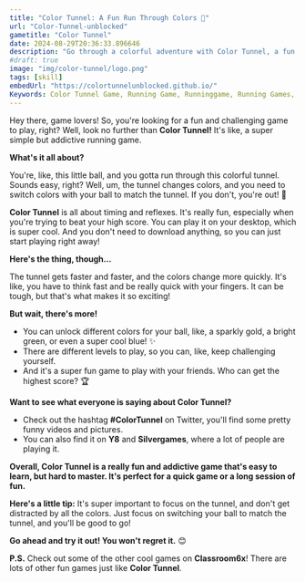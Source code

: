 ```yaml
---
title: "Color Tunnel: A Fun Run Through Colors 🌈"
url: "Color-Tunnel-unblocked"
gametitle: "Color Tunnel"
date: 2024-08-29T20:36:33.896646
description: "Go through a colorful adventure with Color Tunnel, a fun and challenging online running game! Just Wow!!"
#draft: true
image: "img/color-tunnel/logo.png"
tags: [skill]
embedUrl: "https://colortunnelunblocked.github.io/"
Keywords: Color Tunnel Game, Running Game, Runninggame, Running Games, RunningGames, running game online, running game with keyboard, running game download free, running game, running game meaning
---
```


Hey there, game lovers!  So, you're looking for a fun and challenging game to play, right? Well, look no further than **Color Tunnel!** It's like, a super simple but addictive running game. 

**What's it all about?** 

You're, like, this little ball, and you gotta run through this colorful tunnel. Sounds easy, right? Well, um, the tunnel changes colors, and you need to switch colors with your ball to match the tunnel.  If you don't, you're out!  😬

**Color Tunnel** is all about timing and reflexes. It's really fun, especially when you're trying to beat your high score. You can play it on your desktop, which is super cool.  And you don't need to download anything, so you can just start playing right away! 

**Here's the thing, though…**

The tunnel gets faster and faster, and the colors change more quickly. It's like,  you have to think fast and be really quick with your fingers. It can be tough, but that's what makes it so exciting! 

**But wait, there's more!**

*   You can unlock different colors for your ball, like, a sparkly gold, a bright green, or even a super cool blue!  ✨
*   There are different levels to play, so you can, like, keep challenging yourself. 
*   And it's a super fun game to play with your friends.  Who can get the highest score? 🏆

**Want to see what everyone is saying about Color Tunnel?**

*   Check out the hashtag **#ColorTunnel** on Twitter, you'll find some pretty funny videos and pictures. 
*   You can also find it on **Y8** and **Silvergames**, where a lot of people are playing it. 

**Overall, Color Tunnel is a really fun and addictive game that's easy to learn, but hard to master. It's perfect for a quick game or a long session of fun.**

**Here's a little tip:**  It's super important to focus on the tunnel, and don't get distracted by all the colors. Just focus on switching your ball to match the tunnel, and you'll be good to go! 

**Go ahead and try it out!  You won't regret it.**  😊

**P.S.**  Check out some of the other cool games on **Classroom6x**! There are lots of other fun games just like **Color Tunnel**.   
